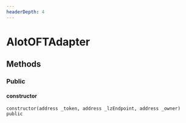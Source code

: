 ```yaml
---
headerDepth: 4
---
```


# AlotOFTAdapter

## Methods

### Public

#### constructor

```solidity:no-line-numbers
constructor(address _token, address _lzEndpoint, address _owner) public
```

